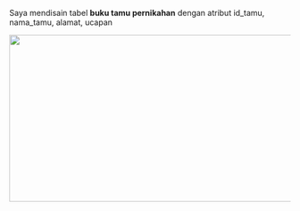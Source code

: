 Saya mendisain tabel **buku tamu pernikahan** dengan atribut id_tamu, nama_tamu, alamat, ucapan

<p align="center">
  <img width="800" height="300" src="https://github.com/AchmadAnnasAwwabin/Learn-My-SQL/assets/160121014/0a51aa0f-031b-4d40-a81b-1fc858f24c3c">
</p>
